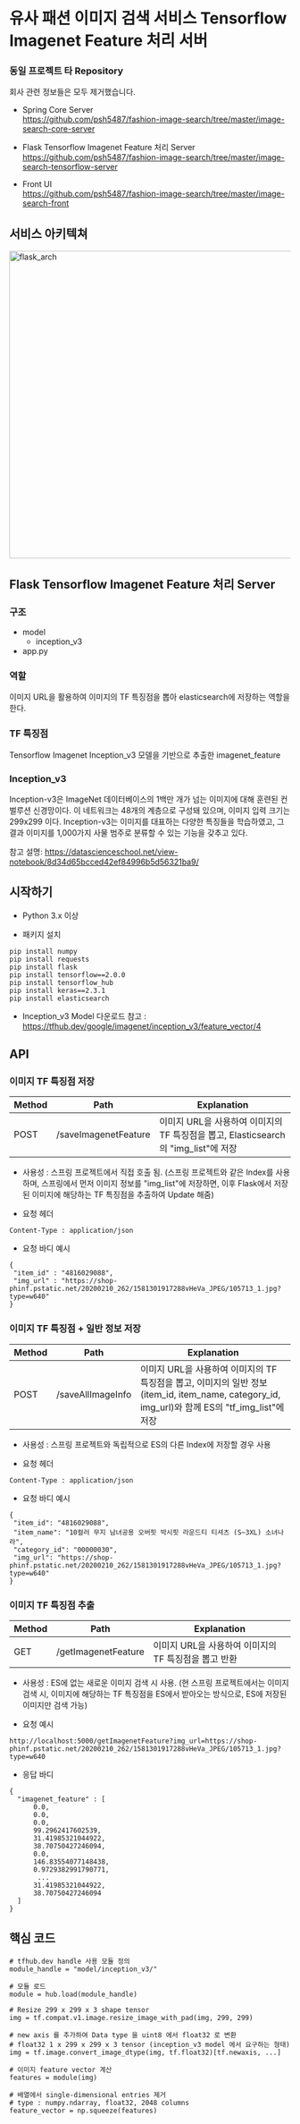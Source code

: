 # 유사 패션 이미지 검색 서비스 Tensorflow Imagenet Feature 처리 서버

### 동일 프로젝트 타 Repository
회사 관련 정보들은 모두 제거했습니다.

- Spring Core Server   
https://github.com/psh5487/fashion-image-search/tree/master/image-search-core-server

- Flask Tensorflow Imagenet Feature 처리 Server   
https://github.com/psh5487/fashion-image-search/tree/master/image-search-tensorflow-server

- Front UI   
https://github.com/psh5487/fashion-image-search/tree/master/image-search-front

## 서비스 아키텍쳐

<img width="550" alt="flask_arch" src="https://user-images.githubusercontent.com/26567880/93169420-04f04e00-f760-11ea-842c-3c7451f970d7.png">

## Flask Tensorflow Imagenet Feature 처리 Server

### 구조
- model
  - inception_v3  
- app.py  

### 역할
이미지 URL을 활용하여 이미지의 TF 특징점을 뽑아 elasticsearch에 저장하는 역할을 한다.

### TF 특징점
Tensorflow Imagenet Inception_v3 모델을 기반으로 추출한 imagenet_feature

### Inception_v3
Inception-v3은 ImageNet 데이터베이스의 1백만 개가 넘는 이미지에 대해 훈련된 컨벌루션 신경망이다. 이 네트워크는 48개의 계층으로 구성돼 있으며, 이미지 입력 크기는 299x299 이다. Inception-v3는 이미지를 대표하는 다양한 특징들을 학습하였고, 그 결과 이미지를 1,000가지 사물 범주로 분류할 수 있는 기능을 갖추고 있다. 

참고 설명: https://datascienceschool.net/view-notebook/8d34d65bcced42ef84996b5d56321ba9/

## 시작하기 
* Python 3.x 이상

* 패키지 설치 
```
pip install numpy
pip install requests
pip install flask
pip install tensorflow==2.0.0
pip install tensorflow_hub
pip install keras==2.3.1
pip install elasticsearch
```

* Inception_v3 Model 다운로드 참고 : https://tfhub.dev/google/imagenet/inception_v3/feature_vector/4

## API
### 이미지 TF 특징점 저장

| Method | Path             | Explanation                                 |
| ------ | ---------------- | ------------------------------------------- |
| POST   | /saveImagenetFeature | 이미지 URL을 사용하여 이미지의 TF 특징점을 뽑고, Elasticsearch의 "img_list"에 저장 |

* 사용성 : 스프링 프로젝트에서 직접 호출 됨. (스프링 프로젝트와 같은 Index를 사용하며, 스프링에서 먼저 이미지 정보를 "img_list"에 저장하면, 이후 Flask에서 저장된 이미지에 해당하는 TF 특징점을 추출하여 Update 해줌)

* 요청 헤더
```
Content-Type : application/json
```

* 요청 바디 예시 
```
{
 "item_id" : "4816029088",
 "img_url" : "https://shop-phinf.pstatic.net/20200210_262/1581301917288vHeVa_JPEG/105713_1.jpg?type=w640"
}
```

### 이미지 TF 특징점 + 일반 정보 저장 
| Method | Path             | Explanation                                 |
| ------ | ---------------- | ------------------------------------------- |
| POST    | /saveAllImageInfo | 이미지 URL을 사용하여 이미지의 TF 특징점을 뽑고, 이미지의 일반 정보(item_id, item_name, category_id, img_url)와 함께 ES의 "tf_img_list"에 저장 |

* 사용성 : 스프링 프로젝트와 독립적으로 ES의 다른 Index에 저장할 경우 사용 

* 요청 헤더
```
Content-Type : application/json
```

* 요청 바디 예시
```
{
 "item_id": "4816029088",
 "item_name": "10컬러 무지 남녀공용 오버핏 박시핏 라운드티 티셔츠 (S~3XL) 소녀나라",
 "category_id": "00000030",
 "img_url": "https://shop-phinf.pstatic.net/20200210_262/1581301917288vHeVa_JPEG/105713_1.jpg?type=w640"
}
```

### 이미지 TF 특징점 추출

| Method | Path             | Explanation                                 |
| ------ | ---------------- | ------------------------------------------- |
| GET    | /getImagenetFeature | 이미지 URL을 사용하여 이미지의 TF 특징점을 뽑고 반환 |

* 사용성 : ES에 없는 새로운 이미지 검색 시 사용. (현 스프링 프로젝트에서는 이미지 검색 시, 이미지에 해당하는 TF 특징점을 ES에서 받아오는 방식으로, ES에 저장된 이미지만 검색 가능)

* 요청 예시 
```
http://localhost:5000/getImagenetFeature?img_url=https://shop-phinf.pstatic.net/20200210_262/1581301917288vHeVa_JPEG/105713_1.jpg?type=w640
```

* 응답 바디 
```
{
  "imagenet_feature" : [
      0.0,
      0.0,
      0.0,
      99.2962417602539,
      31.41985321044922,
      38.70750427246094,
      0.0,
      146.83554077148438,
      0.9729382991790771,
       ...
      31.41985321044922,
      38.70750427246094
  ]	
}
```

## 핵심 코드 

```
# tfhub.dev handle 사용 모듈 정의
module_handle = "model/inception_v3/"

# 모듈 로드
module = hub.load(module_handle)

# Resize 299 x 299 x 3 shape tensor
img = tf.compat.v1.image.resize_image_with_pad(img, 299, 299)

# new axis 를 추가하여 Data type 을 uint8 에서 float32 로 변환
# float32 1 x 299 x 299 x 3 tensor (inception_v3 model 에서 요구하는 형태)
img = tf.image.convert_image_dtype(img, tf.float32)[tf.newaxis, ...]

# 이미지 feature vector 계산
features = module(img)

# 배열에서 single-dimensional entries 제거
# type : numpy.ndarray, float32, 2048 columns
feature_vector = np.squeeze(features)
```

